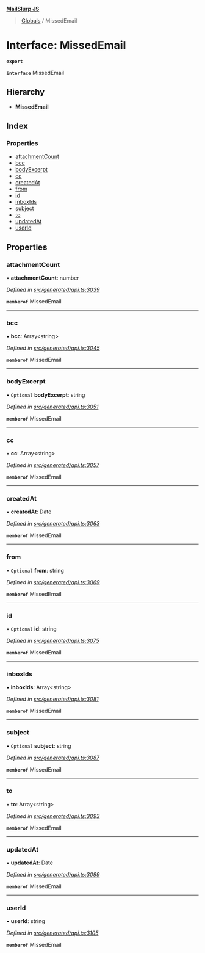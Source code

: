 **[MailSlurp JS](../README.md)**

> [Globals](../README.md) / MissedEmail

# Interface: MissedEmail

**`export`** 

**`interface`** MissedEmail

## Hierarchy

* **MissedEmail**

## Index

### Properties

* [attachmentCount](missedemail.md#attachmentcount)
* [bcc](missedemail.md#bcc)
* [bodyExcerpt](missedemail.md#bodyexcerpt)
* [cc](missedemail.md#cc)
* [createdAt](missedemail.md#createdat)
* [from](missedemail.md#from)
* [id](missedemail.md#id)
* [inboxIds](missedemail.md#inboxids)
* [subject](missedemail.md#subject)
* [to](missedemail.md#to)
* [updatedAt](missedemail.md#updatedat)
* [userId](missedemail.md#userid)

## Properties

### attachmentCount

•  **attachmentCount**: number

*Defined in [src/generated/api.ts:3039](https://github.com/mailslurp/mailslurp-client/blob/37bf78e/src/generated/api.ts#L3039)*

**`memberof`** MissedEmail

___

### bcc

•  **bcc**: Array\<string>

*Defined in [src/generated/api.ts:3045](https://github.com/mailslurp/mailslurp-client/blob/37bf78e/src/generated/api.ts#L3045)*

**`memberof`** MissedEmail

___

### bodyExcerpt

• `Optional` **bodyExcerpt**: string

*Defined in [src/generated/api.ts:3051](https://github.com/mailslurp/mailslurp-client/blob/37bf78e/src/generated/api.ts#L3051)*

**`memberof`** MissedEmail

___

### cc

•  **cc**: Array\<string>

*Defined in [src/generated/api.ts:3057](https://github.com/mailslurp/mailslurp-client/blob/37bf78e/src/generated/api.ts#L3057)*

**`memberof`** MissedEmail

___

### createdAt

•  **createdAt**: Date

*Defined in [src/generated/api.ts:3063](https://github.com/mailslurp/mailslurp-client/blob/37bf78e/src/generated/api.ts#L3063)*

**`memberof`** MissedEmail

___

### from

• `Optional` **from**: string

*Defined in [src/generated/api.ts:3069](https://github.com/mailslurp/mailslurp-client/blob/37bf78e/src/generated/api.ts#L3069)*

**`memberof`** MissedEmail

___

### id

• `Optional` **id**: string

*Defined in [src/generated/api.ts:3075](https://github.com/mailslurp/mailslurp-client/blob/37bf78e/src/generated/api.ts#L3075)*

**`memberof`** MissedEmail

___

### inboxIds

•  **inboxIds**: Array\<string>

*Defined in [src/generated/api.ts:3081](https://github.com/mailslurp/mailslurp-client/blob/37bf78e/src/generated/api.ts#L3081)*

**`memberof`** MissedEmail

___

### subject

• `Optional` **subject**: string

*Defined in [src/generated/api.ts:3087](https://github.com/mailslurp/mailslurp-client/blob/37bf78e/src/generated/api.ts#L3087)*

**`memberof`** MissedEmail

___

### to

•  **to**: Array\<string>

*Defined in [src/generated/api.ts:3093](https://github.com/mailslurp/mailslurp-client/blob/37bf78e/src/generated/api.ts#L3093)*

**`memberof`** MissedEmail

___

### updatedAt

•  **updatedAt**: Date

*Defined in [src/generated/api.ts:3099](https://github.com/mailslurp/mailslurp-client/blob/37bf78e/src/generated/api.ts#L3099)*

**`memberof`** MissedEmail

___

### userId

•  **userId**: string

*Defined in [src/generated/api.ts:3105](https://github.com/mailslurp/mailslurp-client/blob/37bf78e/src/generated/api.ts#L3105)*

**`memberof`** MissedEmail
